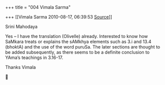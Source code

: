 +++
title = "004 Vimala Sarma"

+++
[[Vimala Sarma	2010-08-17, 06:39:53 [Source](https://groups.google.com/g/samskrita/c/mgDAiuoFtgc)]]



Srini Mahodaya

Yes – I have the translation (Olivelle) already. Interested to know how SaMkara treats or explains the sAMkhya elements such as 3.i and 13.4 (bhoktA) and the use of the word puruSa. The later sections are thought to be added subsequently, as there seems to be a definite conclusion to
YAma’s teachings in 3.16-17.



Thanks Vimala



